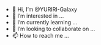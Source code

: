 - 👋 Hi, I’m @YURIRI-Galaxy
- 👀 I’m interested in ...
- 🌱 I’m currently learning ...
- 💞️ I’m looking to collaborate on ...
- 📫 How to reach me ...

<!---
YURIRI-Galaxy/YURIRI-Galaxy is a ✨ special ✨ repository because its `README.md` (this file) appears on your GitHub profile.
You can click the Preview link to take a look at your changes.
--->
